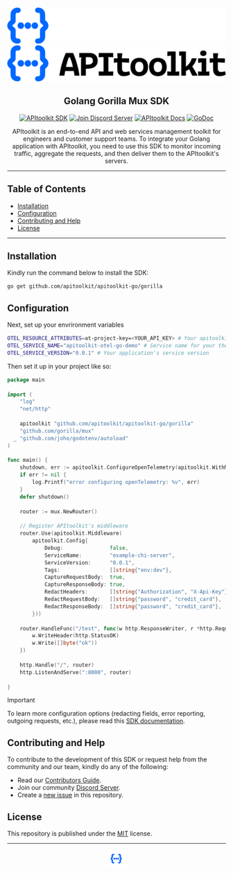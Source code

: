 <div align="center">

![APItoolkit's Logo](https://github.com/apitoolkit/.github/blob/main/images/logo-white.svg?raw=true#gh-dark-mode-only)
![APItoolkit's Logo](https://github.com/apitoolkit/.github/blob/main/images/logo-black.svg?raw=true#gh-light-mode-only)

## Golang Gorilla Mux SDK

[![APItoolkit SDK](https://img.shields.io/badge/APItoolkit-SDK-0068ff?logo=go)](https://github.com/topics/apitoolkit-sdk) [![Join Discord Server](https://img.shields.io/badge/Chat-Discord-7289da)](https://apitoolkit.io/discord?utm_campaign=devrel&utm_medium=github&utm_source=sdks_readme) [![APItoolkit Docs](https://img.shields.io/badge/Read-Docs-0068ff)](https://apitoolkit.io/docs/sdks/golang?utm_campaign=devrel&utm_medium=github&utm_source=sdks_readme) [![GoDoc](https://godoc.org/github.com/apitoolkit/apitoolkit-go?status.svg)](https://godoc.org/github.com/apitoolkit/apitoolkit-go/main/tree/gorilla)

APItoolkit is an end-to-end API and web services management toolkit for engineers and customer support teams. To integrate your Golang application with APItoolkit, you need to use this SDK to monitor incoming traffic, aggregate the requests, and then deliver them to the APItoolkit's servers.

</div>

---

## Table of Contents

- [Installation](#installation)
- [Configuration](#configuration)
- [Contributing and Help](#contributing-and-help)
- [License](#license)

---

## Installation

Kindly run the command below to install the SDK:

```sh
go get github.com/apitoolkit/apitoolkit-go/gorilla
```

## Configuration

Next, set up your envrironment variables

```sh
OTEL_RESOURCE_ATTRIBUTES=at-project-key=<YOUR_API_KEY> # Your apitoolkit API key
OTEL_SERVICE_NAME="apitoolkit-otel-go-demo" # Service name for your the service you're integrating in
OTEL_SERVICE_VERSION="0.0.1" # Your application's service version
```

Then set it up in your project like so:

```go
package main

import (
	"log"
	"net/http"

	apitoolkit "github.com/apitoolkit/apitoolkit-go/gorilla"
	"github.com/gorilla/mux"
  _ "github.com/joho/godotenv/autoload"
)

func main() {
	shutdown, err := apitoolkit.ConfigureOpenTelemetry(apitoolkit.WithMetricsEnabled(false))
	if err != nil {
		log.Printf("error configuring openTelemetry: %v", err)
	}
	defer shutdown()

	router := mux.NewRouter()

	// Register APItoolkit's middleware
	router.Use(apitoolkit.Middleware(
		apitoolkit.Config{
			Debug:               false,
			ServiceName:         "example-chi-server",
			ServiceVersion:      "0.0.1",
			Tags:                []string{"env:dev"},
			CaptureRequestBody:  true,
			CaptureResponseBody: true,
			RedactHeaders:       []string{"Authorization", "X-Api-Key"},
			RedactRequestBody:   []string{"password", "credit_card"},
			RedactResponseBody:  []string{"password", "credit_card"},
		}))

	router.HandleFunc("/test", func(w http.ResponseWriter, r *http.Request) {
		w.WriteHeader(http.StatusOK)
		w.Write([]byte("ok"))
	})

	http.Handle("/", router)
	http.ListenAndServe(":8000", router)

}
```

> [!IMPORTANT]
>
> To learn more configuration options (redacting fields, error reporting, outgoing requests, etc.), please read this [SDK documentation](https://apitoolkit.io/docs/sdks/golang/gorillamux?utm_campaign=devrel&utm_medium=github&utm_source=sdks_readme).

## Contributing and Help

To contribute to the development of this SDK or request help from the community and our team, kindly do any of the following:

- Read our [Contributors Guide](https://github.com/apitoolkit/.github/blob/main/CONTRIBUTING.md).
- Join our community [Discord Server](https://apitoolkit.io/discord?utm_campaign=devrel&utm_medium=github&utm_source=sdks_readme).
- Create a [new issue](https://github.com/apitoolkit/apitoolkit-go/issues/new/choose) in this repository.

## License

This repository is published under the [MIT](LICENSE) license.

---

<div align="center">

<a href="https://apitoolkit.io?utm_campaign=devrel&utm_medium=github&utm_source=sdks_readme" target="_blank" rel="noopener noreferrer"><img src="https://github.com/apitoolkit/.github/blob/main/images/icon.png?raw=true" width="40" /></a>

</div>
